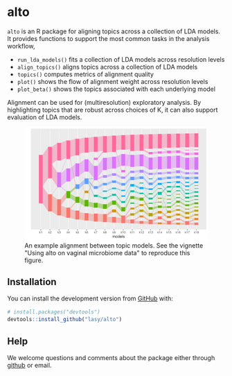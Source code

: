 
<!-- README.md is generated from README.Rmd. Please edit that file -->

# alto

<!-- badges: start -->

<!-- badges: end -->

`alto` is an R package for aligning topics across a collection of LDA models. It
provides functions to support the most common tasks in the analysis workflow,

  - `run_lda_models()` fits a collection of LDA models across resolution levels
  - `align_topics()` aligns topics across a collection of LDA models
  - `topics()` computes metrics of alignment quality
  - `plot()` shows the flow of alignment weight across resolution levels
  - `plot_beta()` shows the topics associated with each underlying model

Alignment can be used for (multiresolution) exploratory analysis. By
highlighting topics that are robust across choices of K, it can also support
evaluation of LDA models.

<figure>
  <img src="docs/articles/microbiome-demo_files/figure-html/alignment-viz-2.png" width="450"/>
  <figcaption>An example alignment between topic models. See the vignette "Using alto on vaginal microbiome data" to reproduce this figure.</figcaption>
</figure>

## Installation

<!-- You can install the released version of alto from [CRAN](https://CRAN.R-project.org) with: -->

<!-- ``` r -->

<!-- install.packages("alto") -->

<!-- ``` -->

<!-- And  -->

You can install the development version from
[GitHub](https://github.com/) with:

``` r
# install.packages("devtools")
devtools::install_github("lasy/alto")
```

## Help

We welcome questions and comments about the package either through
[github](https://github.com/lasy/alto/issues) or email.
